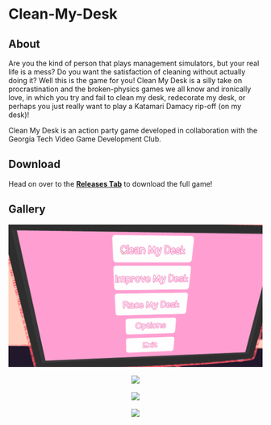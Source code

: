 # Clean-My-Desk

## About

Are you the kind of person that plays management simulators, but your real life is a mess? Do you want the satisfaction of cleaning without actually doing it? Well this is the game for you! Clean My Desk is a silly take on procrastination and the broken-physics games we all know and ironically love, in which you try and fail to clean my desk, redecorate my desk, or perhaps you just really want to play a Katamari Damacy rip-off (on my desk)!

Clean My Desk is an action party game developed in collaboration with the Georgia Tech Video Game Development Club.

## Download

Head on over to the [**Releases Tab**](https://github.com/KouriiRaiko/Clean-My-Desk/releases) to download the full game!

## Gallery

<p align="center"><img src=images/menu.gif></img></p>

<p align="center"><img src=images/cleaning.gif></img></p>

<p align="center"><img src=images/improve.gif></img></p>

<p align="center"><img src=images/race.gif></img></p>
